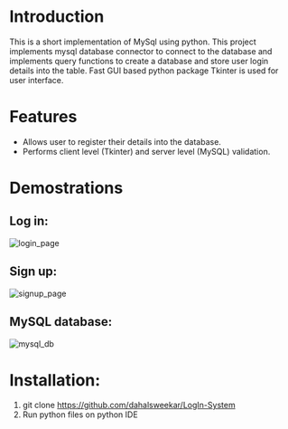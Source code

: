 # Introduction

This is a short implementation of MySql using python. This project implements mysql database connector to connect to the database and implements
query functions to create a database and store user login details into the table. Fast GUI based python package Tkinter is used for user interface.

# Features 

- Allows user to register their details into the database.
- Performs client level (Tkinter) and server level (MySQL) validation.
   
# Demostrations

## Log in:

![login_page](https://github.com/dahalsweekar/NLP-Seq-to-Seq_Attention-/assets/99968233/197a0c6a-b023-4be5-bc10-6d71cd574317)

## Sign up:

![signup_page](https://github.com/dahalsweekar/NLP-Seq-to-Seq_Attention-/assets/99968233/64bb3bfb-77d9-45b4-a934-1614ffd3afce)

## MySQL database:

![mysql_db](https://github.com/dahalsweekar/NLP-Seq-to-Seq_Attention-/assets/99968233/2da223f6-0097-4670-ab43-9defb3832550)

# Installation:
  1. git clone https://github.com/dahalsweekar/LogIn-System
  2. Run python files on python IDE

